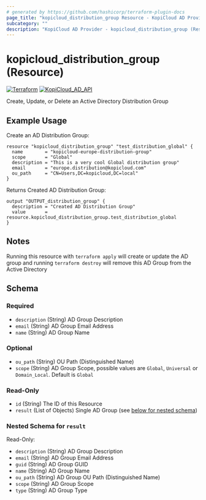 ```yaml
---
# generated by https://github.com/hashicorp/terraform-plugin-docs
page_title: "kopicloud_distribution_group Resource - KopiCloud AD Provider"
subcategory: ""
description: "KopiCloud AD Provider - kopicloud_distribution_group (Resource)"
---
```


# kopicloud_distribution_group (Resource)
[![Terraform](https://img.shields.io/badge/terraform-v1.3+-blue.svg)](https://www.terraform.io/downloads.html) 
[![KopiCloud_AD_API](https://img.shields.io/badge/kopiCloud_ad-v1.0+-blueviolet.svg)](https://www.kopicloud-ad-api.com)

Create, Update, or Delete an Active Directory Distribution Group

## Example Usage

Create an AD Distribution Group:
```
resource "kopicloud_distribution_group" "test_distribution_global" {
  name        = "kopicloud-europe-distribution-group"
  scope       = "Global"
  description = "This is a very cool Global distribution group"
  email       = "europe.distribution@kopicloud.com"
  ou_path     = "CN=Users,DC=kopicloud,DC=local"
}
```

Returns Created AD Distribution Group:
```
output "OUTPUT_distribution_group" {
  description = "Created AD Distribution Group"
  value       = resource.kopicloud_distribution_group.test_distribution_global
}
```

## Notes 

Running this resource with `terraform apply` will create or update the AD group and running `terraform destroy` will remove this AD Group from the Active Directory

<!-- schema generated by tfplugindocs -->
## Schema

### Required

- `description` (String) AD Group Description
- `email` (String) AD Group Email Address
- `name` (String) AD Group Name

### Optional

- `ou_path` (String) OU Path (Distinguished Name)
- `scope` (String) AD Group Scope, possible values are `Global`, `Universal` or `Domain_Local`. Default is `Global`

### Read-Only

- `id` (String) The ID of this Resource
- `result` (List of Objects) Single AD Group (see [below for nested schema](#nestedatt--result))

<a id="nestedatt--result"></a>
### Nested Schema for `result`

Read-Only:

- `description` (String) AD Group Description
- `email` (String) AD Group Email Address
- `guid` (String) AD Group GUID
- `name` (String) AD Group Name
- `ou_path` (String) AD Group OU Path (Distinguished Name)
- `scope` (String) AD Group Scope
- `type` (String) AD Group Type 
